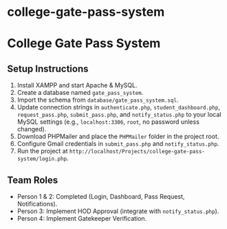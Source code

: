 # college-gate-pass-system
# College Gate Pass System

## Setup Instructions
1. Install XAMPP and start Apache & MySQL.
2. Create a database named `gate_pass_system`.
3. Import the schema from `database/gate_pass_system.sql`.
4. Update connection strings in `authenticate.php`, `student_dashboard.php`, `request_pass.php`, `submit_pass.php`, and `notify_status.php` to your local MySQL settings (e.g., `localhost:3306`, `root`, no password unless changed).
5. Download PHPMailer and place the `PHPMailer` folder in the project root.
6. Configure Gmail credentials in `submit_pass.php` and `notify_status.php`.
7. Run the project at `http://localhost/Projects/college-gate-pass-system/login.php`.

## Team Roles
- Person 1 & 2: Completed (Login, Dashboard, Pass Request, Notifications).
- Person 3: Implement HOD Approval (integrate with `notify_status.php`).
- Person 4: Implement Gatekeeper Verification.